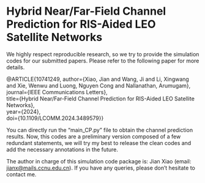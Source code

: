 # Hybrid Near/Far-Field Channel Prediction for RIS-Aided LEO Satellite Networks

We highly respect reproducible research, so we try to provide the simulation codes for our submitted papers. Please refer to the following paper for more details.

@ARTICLE{10741249,
  author={Xiao, Jian and Wang, Ji and Li, Xingwang and Xie, Wenwu and Luong, Nguyen Cong and Nallanathan, Arumugam},<br/>
  journal={IEEE Communications Letters}, <br/>
  title={Hybrid Near/Far-Field Channel Prediction for RIS-Aided LEO Satellite Networks}, <br/>
  year={2024},<br/>
  doi={10.1109/LCOMM.2024.3489579}}

You can directly run the “main_CP.py” file to obtain the channel prediction results. Now, this codes are a preliminary version composed of a few redundant statements, we will try my best to release the clean codes and add the necessary annotations in the future. 

The author in charge of this simulation code package is: Jian Xiao (email: jianx@mails.ccnu.edu.cn). If you have any queries, please don’t hesitate to contact me.
